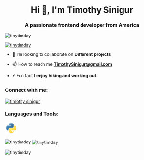 <h1 align="center">Hi 👋, I'm Timothy Sinigur</h1>
<h3 align="center">A passionate frontend developer from America</h3>

<p align="left"> <img src="https://komarev.com/ghpvc/?username=tinytimday&label=Profile%20views&color=0e75b6&style=flat" alt="tinytimday" /> </p>

<p align="left"> <a href="https://github.com/ryo-ma/github-profile-trophy"><img src="https://github-profile-trophy.vercel.app/?username=tinytimday" alt="tinytimday" /></a> </p>

- 👯 I’m looking to collaborate on **Different projects**

- 📫 How to reach me **TimothySinigur@gmail.com**

- ⚡ Fun fact **I enjoy hiking and working out.**

<h3 align="left">Connect with me:</h3>
<p align="left">
<a href="https://linkedin.com/in/timothy sinigur" target="blank"><img align="center" src="https://raw.githubusercontent.com/rahuldkjain/github-profile-readme-generator/master/src/images/icons/Social/linked-in-alt.svg" alt="timothy sinigur" height="30" width="40" /></a>
</p>

<h3 align="left">Languages and Tools:</h3>
<p align="left"> <a href="https://www.python.org" target="_blank" rel="noreferrer"> <img src="https://raw.githubusercontent.com/devicons/devicon/master/icons/python/python-original.svg" alt="python" width="40" height="40"/> </a> </p>

<p><img align="left" src="https://github-readme-stats.vercel.app/api/top-langs?username=tinytimday&show_icons=true&locale=en&layout=compact" alt="tinytimday" /></p>

<p>&nbsp;<img align="center" src="https://github-readme-stats.vercel.app/api?username=tinytimday&show_icons=true&locale=en" alt="tinytimday" /></p>

<p><img align="center" src="https://github-readme-streak-stats.herokuapp.com/?user=tinytimday&" alt="tinytimday" /></p>
